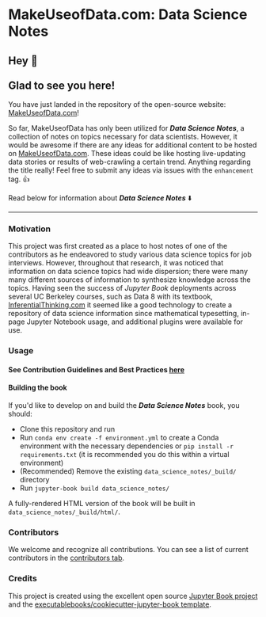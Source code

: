# MakeUseofData.com: Data Science Notes 

## Hey 👋 <br><br> Glad to see you here! 

You have just landed in the repository of the open-source website: [MakeUseofData.com](https://makeuseofdata.com/)!

So far, MakeUseofData has only been utilized for **_Data Science Notes_**, a collection of notes on topics necessary for data scientists. However, it would be awesome if there are any ideas for additional content to be hosted on [MakeUseofData.com](https://makeuseofdata.com/). These ideas could be like hosting live-updating data stories or results of web-crawling a certain trend. Anything regarding the title really! Feel free to submit any ideas via issues with the `enhancement` tag. 👍

Read below for information about **_Data Science Notes_** ⬇️

---

### Motivation

This project was first created as a place to host notes of one of the contributors as he endeavored to study various data science topics for job interviews. However, throughout that research, it was noticed that information on data science topics had wide dispersion; there were many many different sources of information to synthesize knowledge across the topics. Having seen the success of *Jupyter Book* deployments across several UC Berkeley courses, such as Data 8 with its textbook, [InferentialThinking.com](https://www.inferentialthinking.com/chapters/intro) it seemed like a good technology to create a repository of data science information since mathematical typesetting, in-page Jupyter Notebook usage, and additional plugins were available for use. 

### Usage

#### See Contribution Guidelines and Best Practices [**here**](https://github.com/wyattowalsh/data-science-notes/blob/master/CONTRIBUTING.md)

#### Building the book

If you'd like to develop on and build the  **_Data Science Notes_** book, you should:

- Clone this repository and run
- Run `conda env create -f environment.yml` to create a Conda environment with the necessary dependencies or `pip install -r requirements.txt` (it is recommended you do this within a virtual environment)
- (Recommended) Remove the existing `data_science_notes/_build/` directory
- Run `jupyter-book build data_science_notes/`

A fully-rendered HTML version of the book will be built in `data_science_notes/_build/html/`.



### Contributors

We welcome and recognize all contributions. You can see a list of current contributors in the [contributors tab](https://github.com/wyattowalsh/data_science_notes/graphs/contributors).

### Credits

This project is created using the excellent open source [Jupyter Book project](https://jupyterbook.org/) and the [executablebooks/cookiecutter-jupyter-book template](https://github.com/executablebooks/cookiecutter-jupyter-book).
